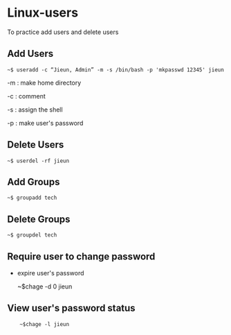 # Linux-users
To practice add users and delete users 

Add Users
-------------


    ~$ useradd -c “Jieun, Admin” -m -s /bin/bash -p 'mkpasswd 12345' jieun

-m : make home directory

-c : comment

-s : assign the shell

-p : make user's password


Delete Users
-----------------


    ~$ userdel -rf jieun
    
    

Add Groups
---------------

    ~$ groupadd tech
    


Delete Groups
---------------

    ~$ groupdel tech
    
    
Require user to change password 
----------------------------------
- expire user's password

   
    ~$chage -d 0 jieun
        
        
View user's password status 
----------------------------

        ~$chage -l jieun
        
        
    
    
